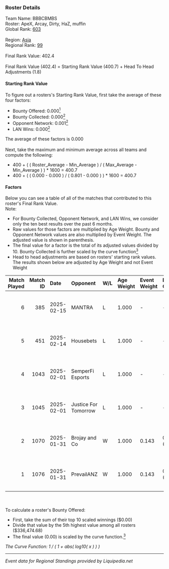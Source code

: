 ### Roster Details<br />
Team Name: BBBCBMBS<br />
Roster: ApeX, Arcay, Dirty, HaZ, muffin<br />
Global Rank: [603](../standings_global.md)<br />
<br />
Region: [Asia]( ../standings_asia.md)<br />
Regional Rank: [99]( ../standings_asia.md)<br />
<br />
Final Rank Value:  402.4<br />
<br />
Final Rank Value (402.4) = Starting Rank Value (400.7) + Head To Head Adjustments (1.8)<br />

#### Starting Rank Value<br />
To figure out a rosters's Starting Rank Value, first take the average of these four factors:<br />
- Bounty Offered: 0.000[<sup>1</sup>](#table2)
- Bounty Collected: 0.000[<sup>2</sup>](#table1)
- Opponent Network: 0.001[<sup>2</sup>](#table1)
- LAN Wins: 0.000[<sup>2</sup>](#table1)

The average of these factors is 0.000<br />
<br />
Next, take the maximum and minimum average across all teams and compute the following:<br />
- 400 + ( ( Roster_Average - Min_Average ) / ( Max_Average - Min_Average ) ) * 1600 = 400.7
- 400 + ( ( 0.000 - 0.000 ) / ( 0.801 - 0.000 ) ) * 1600 = 400.7


#### Factors<br />
Below you can see a table of all of the matches that contributed to this roster's Final Rank Value.<br />
Note:<br />

- For Bounty Collected, Opponent Network, and LAN Wins, we consider only the ten best results over the past 6 months.
- Raw values for those factors are multiplied by Age Weight. Bounty and Opponent Network values are also multiplied by Event Weight. The adjusted value is shown in parenthesis.
- The final value for a factor is the total of its adjusted values divided by 10. Bounty Collected is further scaled by the curve function[<sup>3</sup>](#curveFunction)
- Head to head adjustments are based on rosters' starting rank values. The results shown below are adjusted by Age Weight and not Event Weight
<span id="table1"></span><br />


| Match Played | Match ID | Date       | Opponent             | W/L | Age Weight | Event Weight | Bounty Collected | Opponent Network | LAN Wins  | H2H Adj. | Roster                          |
| -: | -: | :- | :- | :- | :- | :- | :- | :- | :- | -: | :- |
|            6 |      385 | 2025-02-15 | MANTRA               | L   | 1.000      | -            | -                | -                | -         |    -7.84 | ApeX, Arcay, Dirty, HaZ, muffin |
|            5 |      451 | 2025-02-14 | Housebets            | L   | 1.000      | -            | -                | -                | -         |    -8.12 | ApeX, Arcay, Dirty, HaZ, muffin |
|            4 |     1043 | 2025-02-01 | SemperFi Esports     | L   | 1.000      | -            | -                | -                | -         |    -8.11 | ApeX, Arcay, Dirty, HaZ, muffin |
|            3 |     1045 | 2025-02-01 | Justice For Tomorrow | L   | 1.000      | -            | -                | -                | -         |    -6.65 | ApeX, Arcay, Dirty, HaZ, muffin |
|            2 |     1070 | 2025-01-31 | Brojay and Co        | W   | 1.000      | 0.143        | 0.000 (0.000)    | 0.047 (0.007)    | 0 (0.000) |    14.95 | ApeX, Arcay, Dirty, HaZ, muffin |
|            1 |     1076 | 2025-01-31 | PrevailANZ           | W   | 1.000      | 0.143        | 0.000 (0.000)    | 0.047 (0.007)    | 0 (0.000) |    17.53 | ApeX, Arcay, Dirty, HaZ, muffin |

<br />
<span id="table2"></span><br />
To calculate a roster's Bounty Offered:<br />

- First, take the sum of their top 10 scaled winnings ($0.00)
- Divide that value by the 5th highest value among all rosters ($336,474.68)
- The final value (0.00) is scaled by the curve function.[<sup>3</sup>](#curveFunction)

<span id="curveFunction"></span>_The Curve Function: 1 / ( 1 + abs( log10( x ) ) )_<br />

---
_Event data for Regional Standings provided by Liquipedia.net_<br />
